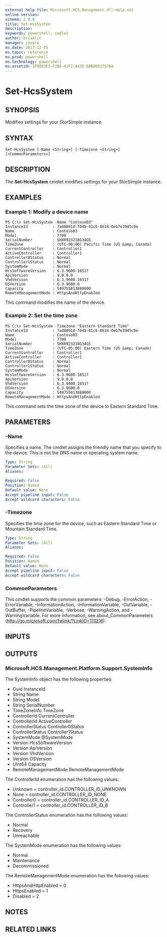 ```yaml
---
external help file: Microsoft.HCS.Management.dll-Help.xml
online version: 
schema: 2.0.0
title: Set-HcsSystem
description: 
keywords: powershell, cmdlet
author: brianlic
manager: jasgro
ms.date: 2017-12-05
ms.topic: reference
ms.prod: powershell
ms.technology: powershell
ms.assetid: 1F8081E3-F3D6-41F2-A43E-BABD6E27576A
---
```


# Set-HcsSystem

## SYNOPSIS
Modifies settings for your StorSimple instance.

## SYNTAX

```
Set-HcsSystem [-Name <String>] [-Timezone <String>] [<CommonParameters>]
```

## DESCRIPTION
The **Set-HcsSystem** cmdlet modifies settings for your StorSimple instance.

## EXAMPLES

### Example 1: Modify a device name
```
PS C:\> Set-HcsSystem -Name "Contoso03"
InstanceId           : 7ad8891d-f04b-41c6-8634-0eb7e3945c0e
Name                 : Contoso03
Model                : 7700
SerialNumber         : SHX0923218G34GS
TimeZone             : (UTC-08:00) Pacific Time (US &amp; Canada)
CurrentController    : Controller1
ActiveController     : Controller1
Controller0Status    : Normal
Controller1Status    : Normal
SystemMode           : Normal
HcsSoftwareVersion   : 6.3.9600.16517
ApiVersion           : 9.0.0.0
VhdVersion           : 6.3.9600.16517
OSVersion            : 6.3.9600.0
Capacity             : 549755813888000
RemoteManagementMode : HttpsAndHttpEnabled
```

This command modifies the name of the device.

### Example 2: Set the time zone
```
PS C:\> Set-HcsSystem -Timezone "Eastern Standard Time"
InstanceId           : 7ad8891d-f04b-41c6-8634-0eb7e3945c0e 
Name                 : Contoso03
Model                : 7700
SerialNumber         : SHX0923218G34GS
TimeZone             : (UTC-05:00) Eastern Time (US &amp; Canada)
CurrentController    : Controller1
ActiveController     : Controller1
Controller0Status    : Normal
Controller1Status    : Normal
SystemMode           : Normal
HcsSoftwareVersion   : 6.3.9600.16517
ApiVersion           : 9.0.0.0
VhdVersion           : 6.3.9600.16517
OSVersion            : 6.3.9600.0
Capacity             : 549755813888000
RemoteManagementMode : HttpsAndHttpEnabled
```

This command sets the time zone of the device to Eastern Standard Time.

## PARAMETERS

### -Name
Specifies a name.
The cmdlet assigns the friendly name that you specify to the device.
This is not the DNS name or operating system name.

```yaml
Type: String
Parameter Sets: (All)
Aliases: 

Required: False
Position: Named
Default value: None
Accept pipeline input: False
Accept wildcard characters: False
```

### -Timezone
Specifies the time zone for the device, such as Eastern Standard Time or Mountain Standard Time.

```yaml
Type: String
Parameter Sets: (All)
Aliases: 

Required: False
Position: Named
Default value: None
Accept pipeline input: False
Accept wildcard characters: False
```

### CommonParameters
This cmdlet supports the common parameters: -Debug, -ErrorAction, -ErrorVariable, -InformationAction, -InformationVariable, -OutVariable, -OutBuffer, -PipelineVariable, -Verbose, -WarningAction, and -WarningVariable. For more information, see about_CommonParameters (http://go.microsoft.com/fwlink/?LinkID=113216).

## INPUTS

## OUTPUTS

### Microsoft.HCS.Management.Platform.Support.SystemInfo
The SystemInfo object has the following properties:

- Guid InstanceId 
- String Name 
- String Model 
- String SerialNumber
- TimeZoneInfo TimeZone 
- ControllerId CurrentController 
- ControllerId ActiveController 
- ControllerStatus Controller0Status 
- ControllerStatus Controller1Status 
- SystemMode @SystemMode 
- Version HcsSoftwareVersion 
- Version ApiVersion 
- Version VhdVersion 
- Version OSVersion 
- UInt64 Capacity 
- RemoteManagementMode RemoteManagementMode

The ControllerId enumeration has the following values:

- Unknown = controller_id.CONTROLLER_ID_UNKNOWN
- None = controller_id.CONTROLLER_ID_NONE
- Controller0 = controller_id.CONTROLLER_ID_A
- Controller1 = controller_id.CONTROLLER_ID_B

The ControllerStatus enumeration has the following values:

- Normal 
- Recovery 
- Unreachable

The SystemMode enumeration has the following values:

- Normal
- Maintenance 
- Decommissioned

The RemoteManagementMode enumeration has the following values:

- HttpsAndHttpEnabled = 0
- HttpsEnabled = 1
- Disabled = 2

## NOTES

## RELATED LINKS



